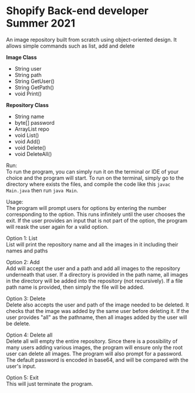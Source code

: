 # Shopify Back-end developer Summer 2021
An image repository built from scratch using object-oriented design. It allows simple commands such as list, add and delete

**Image Class**
- String user
- String path
- String GetUser()
- String GetPath()
- void Print()

**Repository Class**
- String name
- byte[] password
- ArrayList repo
- void List()
- void Add()
- void Delete()
- void DeleteAll()

Run:\
To run the program, you can simply run it on the terminal or IDE of your choice and the program will start. To run on the terminal, simply go to the directory where exists the files, and compile the code like this `javac Main.java` then run `java Main`.

Usage:\
The program will prompt users for options by entering the number corresponding to the option. This runs infinitely until the user chooses the exit. If the user provides an input that is not part of the option, the program will reask the user again for a valid option.

Option 1: List\
List will print the repository name and all the images in  it including their names and paths

Option 2: Add\
Add will accept the user and a path and add all images to the repository underneath that user. If a directory is provided in the path name, all images in the directory will be added into the repository (not recursively). If a file path name is provided, then simply the file will be added.

Option 3: Delete\
Delete also accepts the user and path of the image needed to be deleted. It checks that the image was added by the same user before deleting it. If the user provides "all" as the pathname, then all images added by the user will be delete.

Option 4: Delete all\
Delete all will empty the entire repository. Since there is a possibility of many users adding various images, the program will ensure only the root user can delete all images. The program will also prompt for a password. The default password is encoded in base64, and will be compared with the user's input.

Option 5: Exit\
This will just terminate the program.
